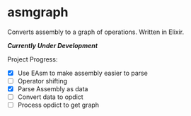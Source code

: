 # asmgraph
Converts assembly to a graph of operations. Written in Elixir. 

***Currently Under Development***

Project Progress:

 - [X] Use EAsm to make assembly easier to parse
 - [ ] Operator shifting
 - [X] Parse Assembly as data
 - [ ] Convert data to opdict
 - [ ] Process opdict to get graph
